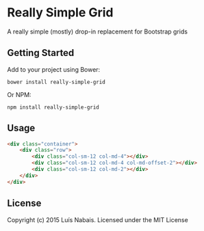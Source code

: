# Really Simple Grid

A really simple (mostly) drop-in replacement for Bootstrap grids

## Getting Started
Add to your project using Bower:

`bower install really-simple-grid`

Or NPM:

`npm install really-simple-grid`

## Usage

```HTML
<div class="container">
    <div class="row">
        <div class="col-sm-12 col-md-4"></div>
        <div class="col-sm-12 col-md-4 col-md-offset-2"></div>
        <div class="col-sm-12 col-md-2"></div>
    </div>
</div>
```

## License
Copyright (c) 2015 Luís Nabais.
Licensed under the MIT License


